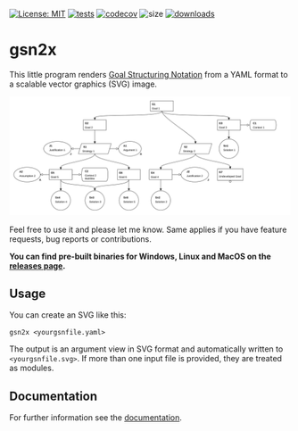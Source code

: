 [![License: MIT](https://img.shields.io/github/license/jonasthewolf/gsn2x)](https://opensource.org/licenses/MIT)
[![tests](https://img.shields.io/github/actions/workflow/status/jonasthewolf/gsn2x/rust.yml?branch=main&label=tests)](https://github.com/jonasthewolf/gsn2x/actions/workflows/rust.yml)
[![codecov](https://img.shields.io/codecov/c/github/jonasthewolf/gsn2x/main?token=YQKUQQOYS3)](https://codecov.io/gh/jonasthewolf/gsn2x)
![size](https://img.shields.io/github/languages/code-size/jonasthewolf/gsn2x)
[![downloads](https://img.shields.io/github/downloads/jonasthewolf/gsn2x/total)](https://github.com/jonasthewolf/gsn2x/releases)

# gsn2x

This little program renders [Goal Structuring Notation](https://scsc.uk/gsn) from a YAML format to a scalable vector graphics (SVG) image.

<picture>
  <source media="(prefers-color-scheme: dark)" srcset="examples/example.gsn_dark.svg">
  <source media="(prefers-color-scheme: light)" srcset="examples/example.gsn.svg">
  <img alt="Example" src="examples/example.gsn.svg">
</picture>

Feel free to use it and please let me know. Same applies if you have feature requests, bug reports or contributions.
    
**You can find pre-built binaries for Windows, Linux and MacOS on the [releases page](https://github.com/jonasthewolf/gsn2x/releases).**


## Usage

You can create an SVG like this:

    gsn2x <yourgsnfile.yaml> 

The output is an argument view in SVG format and automatically written to `<yourgsnfile.svg>`. If more than one input file is provided, they are treated as modules.

## Documentation

For further information see the [documentation](https://jonasthewolf.github.io/gsn2x).
